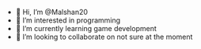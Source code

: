 - 👋 Hi, I’m @Malshan20
- 👀 I’m interested in programming
- 🌱 I’m currently learning game development
- 💞️ I’m looking to collaborate on not sure at the moment

<!---
Malshan20/Malshan20 is a ✨ special ✨ repository because its `README.md` (this file) appears on your GitHub profile.
You can click the Preview link to take a look at your changes.
--->
